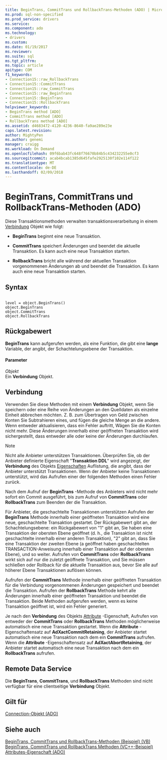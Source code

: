 ```yaml
---
title: BeginTrans, CommitTrans und RollbackTrans-Methoden (ADO) | Microsoft Docs
ms.prod: sql-non-specified
ms.prod_service: drivers
ms.service: 
ms.component: ado
ms.technology:
- drivers
ms.custom: 
ms.date: 01/19/2017
ms.reviewer: 
ms.suite: sql
ms.tgt_pltfrm: 
ms.topic: article
apitype: COM
f1_keywords:
- Connection15::raw_RollbackTrans
- Connection15::CommitTrans
- Connection15::raw_CommitTrans
- Connection15::raw_BeginTrans
- Connection15::BeginTrans
- Connection15::RollbackTrans
helpviewer_keywords:
- BeginTrans method [ADO]
- CommitTrans method [ADO]
- RollbackTrans method [ADO]
ms.assetid: d4683472-4120-4236-8640-fa9ae289e23e
caps.latest.revision: 
author: MightyPen
ms.author: genemi
manager: craigg
ms.workload: On Demand
ms.openlocfilehash: 09f6bab43fc648f76670b84b5c434232255e0cf3
ms.sourcegitcommit: acab4bcab1385d645fafe2925130f102e114f122
ms.translationtype: MT
ms.contentlocale: de-DE
ms.lasthandoff: 02/09/2018
---
```

# <a name="begintrans-committrans-and-rollbacktrans-methods-ado"></a>BeginTrans, CommitTrans und RollbackTrans-Methoden (ADO)
Diese Transaktionsmethoden verwalten transaktionsverarbeitung in einem [Verbindung](../../../ado/reference/ado-api/connection-object-ado.md) Objekt wie folgt:  
  
-   **BeginTrans** beginnt eine neue Transaktion.  
  
-   **CommitTrans** speichert Änderungen und beendet die aktuelle Transaktion. Es kann auch eine neue Transaktion starten.  
  
-   **RollbackTrans** bricht alle während der aktuellen Transaktion vorgenommenen Änderungen ab und beendet die Transaktion. Es kann auch eine neue Transaktion starten.  
  
## <a name="syntax"></a>Syntax  
  
```  
  
level = object.BeginTrans()  
object.BeginTrans  
object.CommitTrans  
object.RollbackTrans  
```  
  
## <a name="return-value"></a>Rückgabewert  
 **BeginTrans** kann aufgerufen werden, als eine Funktion, die gibt eine **lange** Variable, der angibt, der Schachtelungsebene der Transaktion.  
  
#### <a name="parameters"></a>Parameter  
 *Objekt*  
 Ein **Verbindung** Objekt.  
  
## <a name="connection"></a>Verbindung  
 Verwenden Sie diese Methoden mit einem **Verbindung** Objekt, wenn Sie speichern oder eine Reihe von Änderungen an den Quelldaten als einzelne Einheit abbrechen möchten. Z. B. zum Übertragen von Geld zwischen Konten Sie Subtrahieren eines, und fügen die gleiche Menge an die andere. Wenn entweder aktualisieren, dass ein Fehler auftritt, Wägen Sie die Konten nicht mehr. Diese Änderungen innerhalb einer geöffneten Transaktion wird sichergestellt, dass entweder alle oder keine der Änderungen durchlaufen.  
  
> [!NOTE]
>  Nicht alle Anbieter unterstützen Transaktionen. Überprüfen Sie, ob der Anbieter definierte Eigenschaft "**Transaktion DDL**" wird angezeigt, der **Verbindung** des Objekts [Eigenschaften](../../../ado/reference/ado-api/properties-collection-ado.md) Auflistung, die angibt, dass der Anbieter unterstützt Transaktionen. Wenn der Anbieter keine Transaktionen unterstützt, wird das Aufrufen einer der folgenden Methoden einen Fehler zurück.  
  
 Nach dem Aufruf der **BeginTrans** -Methode des Anbieters wird nicht mehr sofort ein Commit ausgeführt, bis zum Aufruf von **CommitTrans** oder **RollbackTrans** zum Beenden der die Transaktion.  
  
 Für Anbieter, die geschachtelte Transaktionen unterstützen Aufrufen der **BeginTrans** Methode innerhalb einer geöffneten Transaktion wird eine neue, geschachtelte Transaktion gestartet. Der Rückgabewert gibt an, der Schachtelungsebene: ein Rückgabewert von "1" gibt an, Sie haben eine Transaktion der obersten Ebene geöffnet (d. h., die Transaktion ist nicht geschachtelte innerhalb einer anderen Transaktion), "2" gibt an, dass Sie eine Transaktion der zweiten Ebene (a geöffnet haben geschachtelten TRANSACTION-Anweisung innerhalb einer Transaktion auf der obersten Ebene), und so weiter. Aufrufen von **CommitTrans** oder **RollbackTrans** wirkt sich auf nur die zuletzt geöffnete Transaktion, und Sie müssen schließen oder Rollback für die aktuelle Transaktion aus, bevor Sie alle auf höherer Ebene Transaktionen auflösen können.  
  
 Aufrufen der **CommitTrans** Methode innerhalb einer geöffneten Transaktion für die Verbindung vorgenommenen Änderungen gespeichert und beendet die Transaktion. Aufrufen der **RollbackTrans** Methode kehrt alle Änderungen innerhalb einer geöffneten Transaktion und beendet die Transaktion. Beide Methoden aufgerufen werden, wenn es keine Transaktion geöffnet ist, wird ein Fehler generiert.  
  
 Je nach den **Verbindung** des Objekts [Attribute](../../../ado/reference/ado-api/attributes-property-ado.md) -Eigenschaft, Aufrufen von entweder der **CommitTrans** oder **RollbackTrans** Methoden möglicherweise automatisch eine neue Transaktion gestartet. Wenn die **Attribute** -Eigenschaftensatz auf **AdXactCommitRetaining**, der Anbieter startet automatisch eine neue Transaktion nach dem ein **CommitTrans** aufrufen. Wenn die **Attribute** -Eigenschaftensatz auf **AdXactAbortRetaining**, der Anbieter startet automatisch eine neue Transaktion nach dem ein **RollbackTrans** aufrufen.  
  
## <a name="remote-data-service"></a>Remote Data Service  
 Die **BeginTrans**, **CommitTrans**, und **RollbackTrans** Methoden sind nicht verfügbar für eine clientseitige **Verbindung** Objekt.  
  
## <a name="applies-to"></a>Gilt für  
 [Connection-Objekt (ADO)](../../../ado/reference/ado-api/connection-object-ado.md)  
  
## <a name="see-also"></a>Siehe auch  
 [BeginTrans, CommitTrans und RollbackTrans-Methoden (Beispiel) (VB)](../../../ado/reference/ado-api/begintrans-committrans-and-rollbacktrans-methods-example-vb.md)   
 [BeginTrans, CommitTrans und RollbackTrans Methoden (VC++-Beispiel)](../../../ado/reference/ado-api/begintrans-committrans-and-rollbacktrans-methods-example-vc.md)   
 [Attributes-Eigenschaft (ADO)](../../../ado/reference/ado-api/attributes-property-ado.md)
